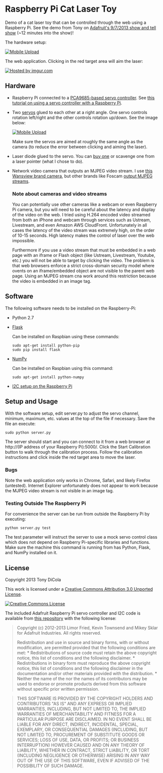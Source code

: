 # Raspberry Pi Cat Laser Toy

Demo of a cat laser toy that can be controlled through the web using a Raspberry Pi.  See the demo from Tony on [Adafruit's 9/7/2013 show and tell show](http://www.youtube.com/watch?feature=player_detailpage&v=aKMIensR_Lc#t=745) (~12 minutes into the show)!

The hardware setup:

<a href="http://imgur.com/H2lrnZ7" title="Mobile Upload"><img src="http://i.imgur.com/H2lrnZ7l.jpg" title="Hosted by imgur.com" alt="Mobile Upload"/></a>

The web application.  Clicking in the red target area will aim the laser:

<a href="http://imgur.com/F4eB9sH"><img src="http://i.imgur.com/F4eB9sHl.png" title="Hosted by imgur.com"/></a>

## Hardware

*	Raspberry Pi connected to a [PCA9685-based servo controller](http://www.adafruit.com/products/815).  See [this tutorial on using a servo controller with a Raspberry Pi](http://learn.adafruit.com/adafruit-16-channel-servo-driver-with-raspberry-pi/hooking-it-up).

*	Two [servos](http://www.adafruit.com/products/169) glued to each other at a right angle.  One servo controls rotation left/right and the other controls rotation up/down.  See the image below:

	<a href="http://imgur.com/DTGnc2f" title="Mobile Upload"><img src="http://i.imgur.com/DTGnc2fs.jpg" title="Hosted by imgur.com" alt="Mobile Upload"/></a>
	
	Make sure the servos are aimed at roughly the same angle as the camera (to reduce the error between clicking and aiming the laser).

*	Laser diode glued to the servo.  You can [buy one](http://www.adafruit.com/products/1054) or scavenge one from a laser pointer (what I chose to do).

*	Network video camera that outputs an MJPEG video stream.  I use [this Wansview brand camera](http://www.amazon.com/Wansview-Wireless-Surveillance-Microphone-monitoring/dp/B003LNZ1L6/ref=sr_1_1?ie=UTF8&qid=1378666733&sr=8-1&keywords=wansview), but other brands like Foscam [output MJPEG streams](http://www.ispyconnect.com/man.aspx?n=foscam).

	### Note about cameras and video streams

	You can potentially use other cameras like a webcam or even Raspberry Pi camera, but you will need to be careful about the latency and display of the video on the web.  I tried using H.264 encoded video streamed from both an iPhone and webcam through services such as Ustream, Livestream, and even Amazon AWS CloudFront.  Unfortunately in all cases the latency of the video stream was extremely high, on the order of 10-15 seconds.  High latency makes the control of laser over the web impossible.  

	Furthermore if you use a video stream that must be embedded in a web page with an iframe or Flash object (like Ustream, Livestream, Youtube, etc.) you will not be able to target by clicking the video.  The problem is that web browsers enforce a strict cross-domain security model where ovents on an iframe/embedded object are not visible to the parent web page.  Using an MJPEG stream cna work around this restriction because the video is embedded in an image tag.

## Software

The following software needs to be installed on the Raspberry-Pi:

*	Python 2.7

*	[Flask](http://flask.pocoo.org/)
	
	Can be installed on Raspbian using these commands:

		sudo apt-get install python-pip
		sudo pip install flask

*	[NumPy](http://www.numpy.org/)

	Can be installed on Raspbian using this command:

		sudo apt-get install python-numpy

*	[I2C setup on the Raspberry Pi](http://learn.adafruit.com/adafruits-raspberry-pi-lesson-4-gpio-setup/configuring-i2c)

## Setup and Usage

With the software setup, edit server.py to adjust the servo channel, minimum, maximum, etc. values at the top of the file if necessary.  Save the file an execute:

	sudo python server.py

The server should start and you can connect to it from a web browser at http://(IP address of your Raspberry Pi):5000/.  Click the Start Calibration button to walk through the calibration process.  Follow the calibration instructions and click inside the red target area to move the laser.

### Bugs

Note the web application only works in Chrome, Safari, and likely Firefox (untested).  Internet Explorer unfortunately does not appear to work because the MJPEG video stream is not visible in an image tag. 

### Testing Outside The Raspberry Pi

For convenience the server can be run from outside the Raspberry Pi by executing:

	python server.py test

The test parameter will instruct the server to use a mock servo control class which does not depend on Raspberry Pi-specific libraries and functions.  Make sure the machine this command is running from has Python, Flask, and NumPy installed on it.

## License

Copyright 2013 Tony DiCola

This work is licensed under a [Creative Commons Attribution 3.0 Unported License](http://creativecommons.org/licenses/by/3.0/deed.en_US).

<a rel="license" href="http://creativecommons.org/licenses/by/3.0/deed.en_US"><img alt="Creative Commons License" style="border-width:0" src="http://i.creativecommons.org/l/by/3.0/88x31.png" /></a>

The included Adafruit Raspberry Pi servo controller and I2C code is available from [this repository](https://github.com/adafruit/Adafruit-Raspberry-Pi-Python-Code) with the following license:

> Copyright (c) 2012-2013 Limor Fried, Kevin Townsend and Mikey Sklar for Adafruit Industries. All rights reserved.
> 
> Redistribution and use in source and binary forms, with or without modification, are permitted provided that the following conditions are met: * Redistributions of source code must retain the above copyright notice, this list of conditions and the following disclaimer. * Redistributions in binary form must reproduce the above copyright notice, this list of conditions and the following disclaimer in the documentation and/or other materials provided with the distribution. * Neither the name of the nor the names of its contributors may be used to endorse or promote products derived from this software without specific prior written permission.

> THIS SOFTWARE IS PROVIDED BY THE COPYRIGHT HOLDERS AND CONTRIBUTORS "AS IS" AND ANY EXPRESS OR IMPLIED WARRANTIES, INCLUDING, BUT NOT LIMITED TO, THE IMPLIED WARRANTIES OF MERCHANTABILITY AND FITNESS FOR A PARTICULAR PURPOSE ARE DISCLAIMED. IN NO EVENT SHALL BE LIABLE FOR ANY DIRECT, INDIRECT, INCIDENTAL, SPECIAL, EXEMPLARY, OR CONSEQUENTIAL DAMAGES (INCLUDING, BUT NOT LIMITED TO, PROCUREMENT OF SUBSTITUTE GOODS OR SERVICES; LOSS OF USE, DATA, OR PROFITS; OR BUSINESS INTERRUPTION) HOWEVER CAUSED AND ON ANY THEORY OF LIABILITY, WHETHER IN CONTRACT, STRICT LIABILITY, OR TORT (INCLUDING NEGLIGENCE OR OTHERWISE) ARISING IN ANY WAY OUT OF THE USE OF THIS SOFTWARE, EVEN IF ADVISED OF THE POSSIBILITY OF SUCH DAMAGE.
